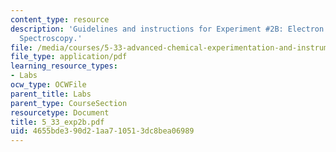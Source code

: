 ```yaml
---
content_type: resource
description: 'Guidelines and instructions for Experiment #2B: Electron Spin Resonance
  Spectroscopy.'
file: /media/courses/5-33-advanced-chemical-experimentation-and-instrumentation-fall-2007/4655bde390d21aa710513dc8bea06989_5_33_exp2b.pdf
file_type: application/pdf
learning_resource_types:
- Labs
ocw_type: OCWFile
parent_title: Labs
parent_type: CourseSection
resourcetype: Document
title: 5_33_exp2b.pdf
uid: 4655bde3-90d2-1aa7-1051-3dc8bea06989
---
```

